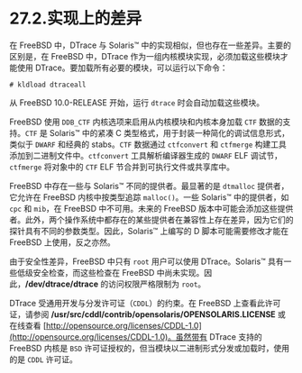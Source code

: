 # 27.2.实现上的差异

在 FreeBSD 中，DTrace 与 Solaris™ 中的实现相似，但也存在一些差异。主要的区别是，在 FreeBSD 中，DTrace 作为一组内核模块实现，必须加载这些模块才能使用 DTrace。要加载所有必要的模块，可以运行以下命令：

```
# kldload dtraceall
```

从 FreeBSD 10.0-RELEASE 开始，运行 `dtrace` 时会自动加载这些模块。

FreeBSD 使用 `DDB_CTF` 内核选项来启用从内核模块和内核本身加载 `CTF` 数据的支持。`CTF` 是 Solaris™ 中的紧凑 C 类型格式，用于封装一种简化的调试信息形式，类似于 `DWARF` 和经典的 stabs。`CTF` 数据通过 `ctfconvert` 和 `ctfmerge` 构建工具添加到二进制文件中。`ctfconvert` 工具解析编译器生成的 `DWARF` ELF 调试节，`ctfmerge` 将对象中的 `CTF` ELF 节合并到可执行文件或共享库中。

FreeBSD 中存在一些与 Solaris™ 不同的提供者。最显著的是 `dtmalloc` 提供者，它允许在 FreeBSD 内核中按类型追踪 `malloc()`。一些 Solaris™ 中的提供者，如 `cpc` 和 `mib`，在 FreeBSD 中不可用。未来的 FreeBSD 版本中可能会添加这些提供者。此外，两个操作系统中都存在的某些提供者在兼容性上存在差异，因为它们的探针具有不同的参数类型。因此，Solaris™ 上编写的 D 脚本可能需要修改才能在 FreeBSD 上使用，反之亦然。

由于安全性差异，FreeBSD 中只有 `root` 用户可以使用 DTrace。Solaris™ 具有一些低级安全检查，而这些检查在 FreeBSD 中尚未实现。因此，**/dev/dtrace/dtrace** 的访问权限严格限制为 `root`。

DTrace 受通用开发与分发许可证（`CDDL`）的约束。在 FreeBSD 上查看此许可证，请参阅 **/usr/src/cddl/contrib/opensolaris/OPENSOLARIS.LICENSE** 或在线查看 [http://opensource.org/licenses/CDDL-1.0](http://opensource.org/licenses/CDDL-1.0)。虽然带有 DTrace 支持的 FreeBSD 内核是 `BSD` 许可证授权的，但当模块以二进制形式分发或加载时，使用的是 `CDDL` 许可证。
